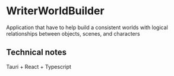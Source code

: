 # WriterWorldBuilder

Application that have to help build a consistent worlds with logical relationships between objects, scenes, and characters

## Technical notes

Tauri + React + Typescript
